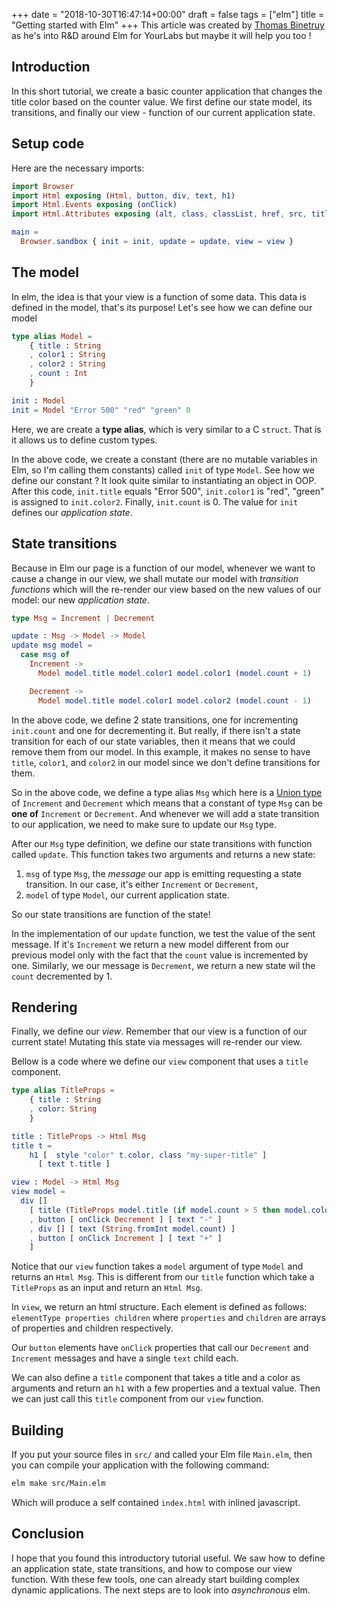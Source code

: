 +++
date = "2018-10-30T16:47:14+00:00"
draft = false
tags = ["elm"]
title = "Getting started with Elm"
+++
This article was created by [Thomas Binetruy](https://yourlabs.io/oss/unsupported/elm500/blob/master/notes.md) as he's into R&D around Elm for YourLabs but maybe it will help you too !

## Introduction

In this short tutorial, we create a basic counter application that changes the title color based on the counter value. We first define our state model, its transitions, and finally our view - function of our current application state.

## Setup code

Here are the necessary imports:

```elm
import Browser
import Html exposing (Html, button, div, text, h1)
import Html.Events exposing (onClick)
import Html.Attributes exposing (alt, class, classList, href, src, title, style)

main =
  Browser.sandbox { init = init, update = update, view = view }
```

## The model

In elm, the idea is that your view is a function of some data. This data is defined in the model, that's its purpose! Let's see how we can define our model

```elm
type alias Model =
    { title : String
    , color1 : String
    , color2 : String
    , count : Int
    }

init : Model
init = Model "Error 500" "red" "green" 0
```

Here, we are create a **type alias**, which is very similar to a C `struct`. That is it allows us to define custom types.

In the above code, we create a constant (there are no mutable variables in Elm, so I'm calling them constants) called `init` of type `Model`. See how we define our constant ? It look quite similar to instantiating an object in OOP. After this code, `init.title` equals "Error 500", `init.color1` is "red", "green" is assigned to `init.color2`. Finally, `init.count` is 0. The value for `init` defines our *application state*.

## State transitions

Because in Elm our page is a function of our model, whenever we want to cause a change in our view, we shall mutate our model with *transition functions* which will the re-render our view based on the new values of our model: our new *application state*.

```elm
type Msg = Increment | Decrement

update : Msg -> Model -> Model
update msg model =
  case msg of
    Increment ->
      Model model.title model.color1 model.color1 (model.count + 1)

    Decrement ->
      Model model.title model.color1 model.color2 (model.count - 1)
```

In the above code, we define 2 state transitions, one for incrementing `init.count` and one for decrementing it. But really, if there isn't a state transition for each of our state variables, then it means that we could remove them from our model. In this example, it makes no sense to have `title`, `color1`, and `color2` in our model since we don't define transitions for them.

So in the above code, we define a type alias `Msg` which here is a [Union type](https://guide.elm-lang.org/types/custom_types.html) of `Increment` and `Decrement` which means that a constant of type `Msg` can be **one of** `Increment` or `Decrement`. And whenever we will add a state transition to our application, we need to make sure to update our `Msg` type.

After our `Msg` type definition, we define our state transitions with function called `update`. This function takes two arguments and returns a new state:

1.  `msg` of type `Msg`, the *message* our app is emitting requesting a state transition. In our case, it's either `Increment` or `Decrement`,
2.  `model` of type `Model`, our current application state.

So our state transitions are function of the state!

In the implementation of our `update` function, we test the value of the sent message. If it's `Increment` we return a new model different from our previous model only with the fact that the `count` value is incremented by one. Similarly, we our message is `Decrement`, we return a new state wil the `count` decremented by 1.

## Rendering

Finally, we define our *view*. Remember that our view is a function of our current state! Mutating this state via messages will re-render our view.

Bellow is a code where we define our `view` component that uses a `title` component.

```elm
type alias TitleProps =
    { title : String
    , color: String
    }

title : TitleProps -> Html Msg
title t =
    h1 [  style "color" t.color, class "my-super-title" ]
      [ text t.title ]

view : Model -> Html Msg
view model =
  div []
    [ title (TitleProps model.title (if model.count > 5 then model.color1 else model.color2))
    , button [ onClick Decrement ] [ text "-" ]
    , div [] [ text (String.fromInt model.count) ]
    , button [ onClick Increment ] [ text "+" ]
    ]
```

Notice that our `view` function takes a `model` argument of type `Model` and returns an `Html Msg`. This is different from our `title` function which take a `TitleProps` as an input and return an `Html Msg`.

In `view`, we return an html structure. Each element is defined as follows: `elementType properties children` where `properties` and `children` are arrays of properties and children respectively.

Our `button` elements have `onClick` properties that call our `Decrement` and `Increment` messages and have a single `text` child each.

We can also define a `title` component that takes a title and a color as arguments and return an `h1` with a few properties and a textual value. Then we can just call this `title` component from our `view` function.

## Building

If you put your source files in `src/` and called your Elm file `Main.elm`, then you can compile your application with the following command:

```sh
elm make src/Main.elm
```

Which will produce a self contained `index.html` with inlined javascript.

## Conclusion

I hope that you found this introductory tutorial useful. We saw how to define an application state, state transitions, and how to compose our view function. With these few tools, one can already start building complex dynamic applications. The next steps are to look into *asynchronous* elm.
